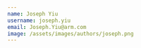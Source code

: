 ```yaml
---
name: Joseph Yiu
username: joseph.yiu
email: Joseph.Yiu@arm.com
image: /assets/images/authors/joseph.png
---
```

